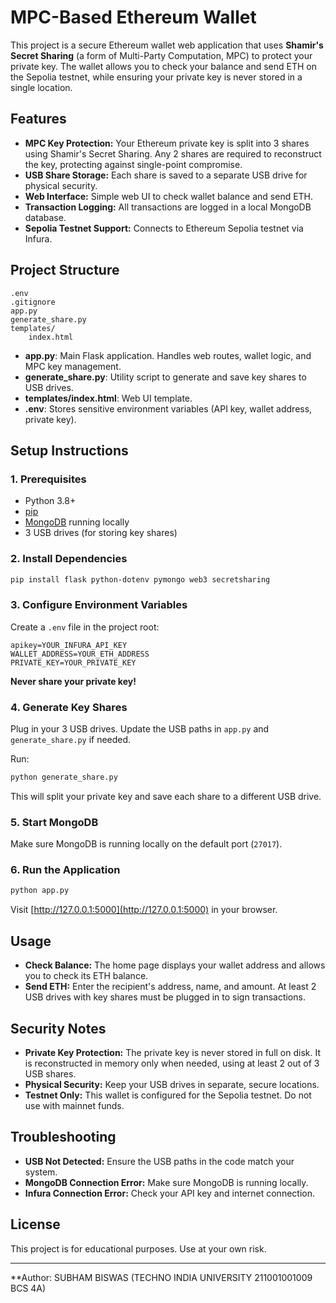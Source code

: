 # MPC-Based Ethereum Wallet

This project is a secure Ethereum wallet web application that uses **Shamir's Secret Sharing** (a form of Multi-Party Computation, MPC) to protect your private key. The wallet allows you to check your balance and send ETH on the Sepolia testnet, while ensuring your private key is never stored in a single location.

## Features

- **MPC Key Protection:** Your Ethereum private key is split into 3 shares using Shamir's Secret Sharing. Any 2 shares are required to reconstruct the key, protecting against single-point compromise.
- **USB Share Storage:** Each share is saved to a separate USB drive for physical security.
- **Web Interface:** Simple web UI to check wallet balance and send ETH.
- **Transaction Logging:** All transactions are logged in a local MongoDB database.
- **Sepolia Testnet Support:** Connects to Ethereum Sepolia testnet via Infura.

## Project Structure

```
.env
.gitignore
app.py
generate_share.py
templates/
    index.html
```

- **app.py**: Main Flask application. Handles web routes, wallet logic, and MPC key management.
- **generate_share.py**: Utility script to generate and save key shares to USB drives.
- **templates/index.html**: Web UI template.
- **.env**: Stores sensitive environment variables (API key, wallet address, private key).

## Setup Instructions

### 1. Prerequisites

- Python 3.8+
- [pip](https://pip.pypa.io/en/stable/)
- [MongoDB](https://www.mongodb.com/try/download/community) running locally
- 3 USB drives (for storing key shares)

### 2. Install Dependencies

```sh
pip install flask python-dotenv pymongo web3 secretsharing
```

### 3. Configure Environment Variables

Create a `.env` file in the project root:

```
apikey=YOUR_INFURA_API_KEY
WALLET_ADDRESS=YOUR_ETH_ADDRESS
PRIVATE_KEY=YOUR_PRIVATE_KEY
```

**Never share your private key!**

### 4. Generate Key Shares

Plug in your 3 USB drives. Update the USB paths in `app.py` and `generate_share.py` if needed.

Run:

```sh
python generate_share.py
```

This will split your private key and save each share to a different USB drive.

### 5. Start MongoDB

Make sure MongoDB is running locally on the default port (`27017`).

### 6. Run the Application

```sh
python app.py
```

Visit [http://127.0.0.1:5000](http://127.0.0.1:5000) in your browser.

## Usage

- **Check Balance:** The home page displays your wallet address and allows you to check its ETH balance.
- **Send ETH:** Enter the recipient's address, name, and amount. At least 2 USB drives with key shares must be plugged in to sign transactions.

## Security Notes

- **Private Key Protection:** The private key is never stored in full on disk. It is reconstructed in memory only when needed, using at least 2 out of 3 USB shares.
- **Physical Security:** Keep your USB drives in separate, secure locations.
- **Testnet Only:** This wallet is configured for the Sepolia testnet. Do not use with mainnet funds.

## Troubleshooting

- **USB Not Detected:** Ensure the USB paths in the code match your system.
- **MongoDB Connection Error:** Make sure MongoDB is running locally.
- **Infura Connection Error:** Check your API key and internet connection.

## License

This project is for educational purposes. Use at your own risk.

---

**Author: SUBHAM BISWAS (TECHNO INDIA UNIVERSITY 211001001009 BCS 4A)
